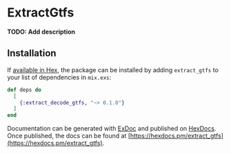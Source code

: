 # ExtractGtfs

**TODO: Add description**

## Installation

If [available in Hex](https://hex.pm/docs/publish), the package can be installed
by adding `extract_gtfs` to your list of dependencies in `mix.exs`:

```elixir
def deps do
  [
    {:extract_decode_gtfs, "~> 0.1.0"}
  ]
end
```

Documentation can be generated with [ExDoc](https://github.com/elixir-lang/ex_doc)
and published on [HexDocs](https://hexdocs.pm). Once published, the docs can
be found at [https://hexdocs.pm/extract_gtfs](https://hexdocs.pm/extract_gtfs).

